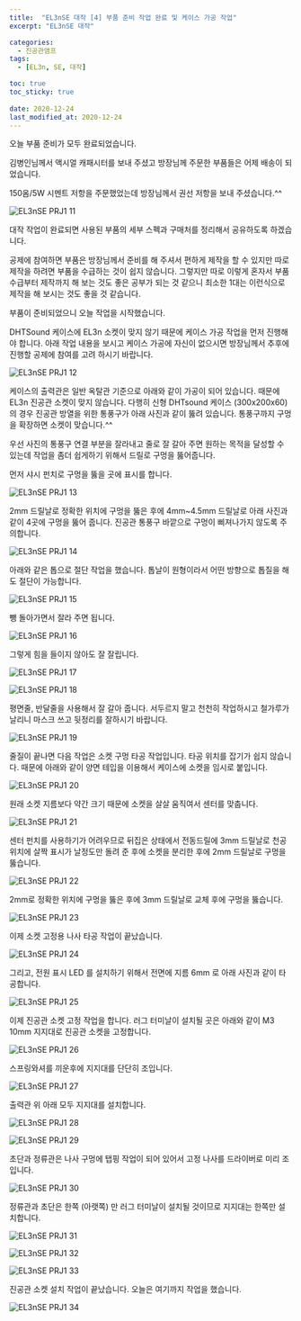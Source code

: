 ```yaml
---
title:  "EL3nSE 대작 [4] 부품 준비 작업 완료 및 케이스 가공 작업"
excerpt: "EL3nSE 대작"

categories:
  - 진공관앰프
tags:
  - [EL3n, SE, 대작]

toc: true
toc_sticky: true
 
date: 2020-12-24
last_modified_at: 2020-12-24
---
```

오늘 부품 준비가 모두 완료되었습니다.

김병인님께서 액시얼 캐패시터를 보내 주셨고 방장님께 주문한 부품들은 어제 배송이 되었습니다. 

150옴/5W 시멘트 저항을 주문했었는데 방장님께서 권선 저항을 보내 주셨습니다.^^

![EL3nSE PRJ1 11](/assets/images/EL3nSE_PRJ1_11.jpg)

대작 작업이 완료되면 사용된 부품의 세부 스펙과 구매처를 정리해서 공유하도록 하겠습니다. 

공제에 참여하면 부품은 방장님께서 준비를 해 주셔서 편하게 제작을 할 수 있지만 따로 제작을 하려면 부품을 수급하는 것이 쉽지 않습니다. 그렇지만 따로 이렇게 혼자서 부품 수급부터 제작까지 해 보는 것도 좋은 공부가 되는 것 같으니 최소한 1대는 이런식으로 제작을 해 보시는 것도 좋을 것 같습니다.

부품이 준비되었으니 오늘 작업을 시작했습니다.

DHTSound 케이스에 EL3n 소켓이 맞지 않기 때문에 케이스 가공 작업을 먼저 진행해야 합니다. 아래 작업 내용을 보시고 케이스 가공에 자신이 없으시면 방장님께서 추후에 진행할 공제에 참여를 고려 하시기 바랍니다. 

![EL3nSE PRJ1 12](/assets/images/EL3nSE_PRJ1_12.jpg)

케이스의 출력관은 일반 옥탈관 기준으로 아래와 같이 가공이 되어 있습니다. 때문에 EL3n 진공관 소켓이 맞지 않습니다. 다행히 신형 DHTsound 케이스 (300x200x60) 의 경우 진공관 방열을 위한 통풍구가 아래 사진과 같이 뚫려 있습니다. 통풍구까지 구멍을 확장하면 소켓이 맞습니다.^^ 

우선 사진의 통풍구 연결 부분을 잘라내고 줄로 잘 갈아 주면 원하는 목적을 달성할 수 있는데 작업을 좀더 쉽게하기 위해서 드릴로 구멍을 뚫어줍니다.

먼저 샤시 펀치로 구멍을 뚫을 곳에 표시를 합니다.

![EL3nSE PRJ1 13](/assets/images/EL3nSE_PRJ1_13.jpg)

2mm 드릴날로 정확한 위치에 구멍을 뚫은 후에 4mm~4.5mm 드릴날로 아래 사진과 같이 4곳에 구멍을 뚫어 줍니다. 진공관 통풍구 바깥으로 구멍이 삐져나가지 않도록 주의합니다.

![EL3nSE PRJ1 14](/assets/images/EL3nSE_PRJ1_14.jpg)

아래와 같은 톱으로 절단 작업을 했습니다. 톱날이 원형이라서 어떤 방향으로 톱질을 해도 절단이 가능합니다.

![EL3nSE PRJ1 15](/assets/images/EL3nSE_PRJ1_15.jpg)

뺑 돌아가면서 잘라 주면 됩니다. 

![EL3nSE PRJ1 16](/assets/images/EL3nSE_PRJ1_16.jpg)

그렇게 힘을 들이지 않아도 잘 잘립니다.

![EL3nSE PRJ1 17](/assets/images/EL3nSE_PRJ1_17.jpg)

![EL3nSE PRJ1 18](/assets/images/EL3nSE_PRJ1_18.jpg)

평면줄, 반달줄을 사용해서 잘 갈아 줍니다. 서두르지 말고 천천히 작업하시고 철가루가 날리니 마스크 쓰고 뒷정리를 잘하시기 바랍니다.

![EL3nSE PRJ1 19](/assets/images/EL3nSE_PRJ1_19.jpg)

줄질이 끝나면 다음 작업은 소켓 구멍 타공 작업입니다. 타공 위치를 잡기가 쉽지 않습니다. 때문에 아래와 같이 양면 테입을 이용해서 케이스에 소켓을 임시로 붙입니다. 

![EL3nSE PRJ1 20](/assets/images/EL3nSE_PRJ1_20.jpg)

원래 소켓 지름보다 약간 크기 때문에 소켓을 살살 움직여서 센터를 맞춥니다.   

![EL3nSE PRJ1 21](/assets/images/EL3nSE_PRJ1_21.jpg)

센터 펀치를 사용하기가 어려우므로 뒤집은 상태에서 전동드릴에 3mm 드릴날로 천공 위치에 살짝 표시가 날정도만 돌려 준 후에 소켓을 분리한 후에 2mm 드릴날로 구멍을 뚫습니다.

![EL3nSE PRJ1 22](/assets/images/EL3nSE_PRJ1_22.jpg)

2mm로 정확한 위치에 구멍을 뚫은 후에 3mm 드릴날로 교체 후에 구멍을 뚫습니다.

![EL3nSE PRJ1 23](/assets/images/EL3nSE_PRJ1_23.jpg)

이제 소켓 고정용 나사 타공 작업이 끝났습니다.

![EL3nSE PRJ1 24](/assets/images/EL3nSE_PRJ1_24.jpg)

그리고, 전원 표시 LED 를 설치하기 위해서 전면에 지름 6mm 로 아래 사진과 같이 타공합니다. 

![EL3nSE PRJ1 25](/assets/images/EL3nSE_PRJ1_25.jpg)

이제 진공관 소켓 고정 작업을 합니다. 러그 터미날이 설치될 곳은 아래와 같이 M3 10mm 지지대로 진공관 소켓을 고정합니다.

![EL3nSE PRJ1 26](/assets/images/EL3nSE_PRJ1_26.jpg)

스프링와셔를 끼운후에 지지대를 단단히 조입니다.

![EL3nSE PRJ1 27](/assets/images/EL3nSE_PRJ1_27.jpg)

출력관 위 아래 모두 지지대를 설치합니다.

![EL3nSE PRJ1 28](/assets/images/EL3nSE_PRJ1_28.jpg)

![EL3nSE PRJ1 29](/assets/images/EL3nSE_PRJ1_29.jpg)

초단과 정류관은 나사 구멍에 탭핑 작업이 되어 있어서 고정 나사를 드라이버로 미리 조입니다. 

![EL3nSE PRJ1 30](/assets/images/EL3nSE_PRJ1_30.jpg)

정류관과 초단은 한쪽 (아랫쪽) 만 러그 터미날이 설치될 것이므로 지지대는 한쪽만 설치합니다.

![EL3nSE PRJ1 31](/assets/images/EL3nSE_PRJ1_31.jpg)

![EL3nSE PRJ1 32](/assets/images/EL3nSE_PRJ1_32.jpg)

![EL3nSE PRJ1 33](/assets/images/EL3nSE_PRJ1_33.jpg)

진공관 소켓 설치 작업이 끝났습니다. 오늘은 여기까지 작업을 했습니다.

![EL3nSE PRJ1 34](/assets/images/EL3nSE_PRJ1_34.jpg)


